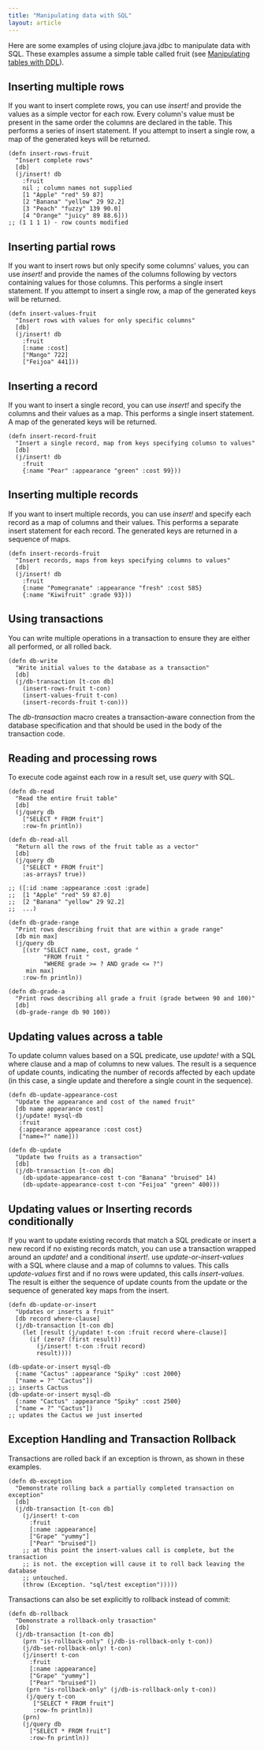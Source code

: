 ```yaml
---
title: "Manipulating data with SQL"
layout: article
---
```


Here are some examples of using clojure.java.jdbc to manipulate data with SQL.
These examples assume a simple table called fruit (see [Manipulating tables with DDL](using_ddl.html)).
## Inserting multiple rows
If you want to insert complete rows, you can use *insert!* and provide the values as a simple vector for each row. Every column's value must be present in the same order the columns are declared in the table. This performs a series of insert statement. If you attempt to insert a single row, a map of the generated keys will be returned.

    (defn insert-rows-fruit
      "Insert complete rows"
      [db]
      (j/insert! db
        :fruit
        nil ; column names not supplied
        [1 "Apple" "red" 59 87]
        [2 "Banana" "yellow" 29 92.2]
        [3 "Peach" "fuzzy" 139 90.0]
        [4 "Orange" "juicy" 89 88.6]))
    ;; (1 1 1 1) - row counts modified

## Inserting partial rows
If you want to insert rows but only specify some columns' values, you can use *insert!* and provide the names of the columns following by vectors containing values for those columns. This performs a single insert statement. If you attempt to insert a single row, a map of the generated keys will be returned.

    (defn insert-values-fruit
      "Insert rows with values for only specific columns"
      [db]
      (j/insert! db
        :fruit
        [:name :cost]
        ["Mango" 722]
        ["Feijoa" 441]))

## Inserting a record
If you want to insert a single record, you can use *insert!* and specify the columns and their values as a map. This performs a single insert statement. A map of the generated keys will be returned.

    (defn insert-record-fruit
      "Insert a single record, map from keys specifying columsn to values"
      [db]
      (j/insert! db
        :fruit
        {:name "Pear" :appearance "green" :cost 99}))

## Inserting multiple records
If you want to insert multiple records, you can use *insert!* and specify each record as a map of columns and their values. This performs a separate insert statement for each record. The generated keys are returned in a sequence of maps.

    (defn insert-records-fruit
      "Insert records, maps from keys specifying columns to values"
      [db]
      (j/insert! db
        :fruit
        {:name "Pomegranate" :appearance "fresh" :cost 585}
        {:name "Kiwifruit" :grade 93}))

## Using transactions
You can write multiple operations in a transaction to ensure they are either all performed, or all rolled back.

    (defn db-write
      "Write initial values to the database as a transaction"
      [db]
      (j/db-transaction [t-con db]
        (insert-rows-fruit t-con)
        (insert-values-fruit t-con)
        (insert-records-fruit t-con)))

The *db-transaction* macro creates a transaction-aware connection from the database specification and that should be used in the body of the transaction code.

## Reading and processing rows
To execute code against each row in a result set, use *query* with SQL.

    (defn db-read
      "Read the entire fruit table"
      [db]
      (j/query db
        ["SELECT * FROM fruit"]
        :row-fn println))
    
    (defn db-read-all
      "Return all the rows of the fruit table as a vector"
      [db]
      (j/query db
        ["SELECT * FROM fruit"]
        :as-arrays? true))
    
    ;; ([:id :name :appearance :cost :grade]
    ;;  [1 "Apple" "red" 59 87.0]
    ;;  [2 "Banana" "yellow" 29 92.2]
    ;;  ...)
    
    (defn db-grade-range
      "Print rows describing fruit that are within a grade range"
      [db min max]
      (j/query db
        [(str "SELECT name, cost, grade "
              "FROM fruit "
              "WHERE grade >= ? AND grade <= ?")
         min max]
        :row-fn println))
    
    (defn db-grade-a 
      "Print rows describing all grade a fruit (grade between 90 and 100)"
      [db]
      (db-grade-range db 90 100))

## Updating values across a table
To update column values based on a SQL predicate, use *update!* with a SQL where clause and a map of columns to new values. The result is a sequence of update counts, indicating the number of records affected by each update (in this case, a single update and therefore a single count in the sequence).

    (defn db-update-appearance-cost
      "Update the appearance and cost of the named fruit"
      [db name appearance cost]
      (j/update! mysql-db
       :fruit
       {:appearance appearance :cost cost}
       ["name=?" name]))
    
    (defn db-update
      "Update two fruits as a transaction"
      [db]
      (j/db-transaction [t-con db]
        (db-update-appearance-cost t-con "Banana" "bruised" 14)
        (db-update-appearance-cost t-con "Feijoa" "green" 400)))

## Updating values or Inserting records conditionally
If you want to update existing records that match a SQL predicate or insert a new record if no existing records match, you can use a transaction wrapped around an *update!* and a conditional *insert!*.
use *update-or-insert-values* with a SQL where clause and a map of columns to values. This calls *update-values* first and if no rows were updated, this calls *insert-values*. The result is either the sequence of update counts from the update or the sequence of generated key maps from the insert.

    (defn db-update-or-insert
      "Updates or inserts a fruit"
      [db record where-clause]
      (j/db-transaction [t-con db]
        (let [result (j/update! t-con :fruit record where-clause)]
          (if (zero? (first result))
            (j/insert! t-con :fruit record)
            result))))
    
    (db-update-or-insert mysql-db
      {:name "Cactus" :appearance "Spiky" :cost 2000}
      ["name = ?" "Cactus"])
    ;; inserts Cactus
    (db-update-or-insert mysql-db
      {:name "Cactus" :appearance "Spiky" :cost 2500}
      ["name = ?" "Cactus"])
    ;; updates the Cactus we just inserted

## Exception Handling and Transaction Rollback
Transactions are rolled back if an exception is thrown, as shown in these examples.

    (defn db-exception
      "Demonstrate rolling back a partially completed transaction on exception"
      [db]
      (j/db-transaction [t-con db]
        (j/insert! t-con
          :fruit
          [:name :appearance]
          ["Grape" "yummy"]
          ["Pear" "bruised"])
        ;; at this point the insert-values call is complete, but the transaction
        ;; is not. the exception will cause it to roll back leaving the database
        ;; untouched.
        (throw (Exception. "sql/test exception")))))

Transactions can also be set explicitly to rollback instead of commit:

    (defn db-rollback
      "Demonstrate a rollback-only trasaction"
      [db]
      (j/db-transaction [t-con db]
        (prn "is-rollback-only" (j/db-is-rollback-only t-con))
        (j/db-set-rollback-only! t-con)
        (j/insert! t-con
          :fruit
          [:name :appearance]
          ["Grape" "yummy"]
          ["Pear" "bruised"])
         (prn "is-rollback-only" (j/db-is-rollback-only t-con))
         (j/query t-con
           ["SELECT * FROM fruit"]
           :row-fn println))
        (prn)
        (j/query db
          ["SELECT * FROM fruit"]
          :row-fn println))
